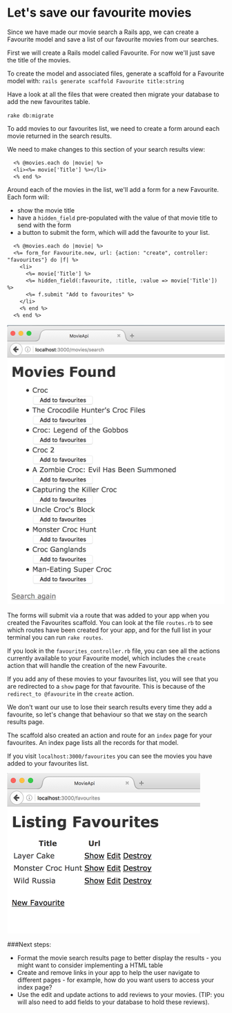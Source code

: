 # Let's save our favourite movies

Since we have made our movie search a Rails app, we can create a Favourite model and save a list of our favourite movies from our searches.

First we will create a Rails model called Favourite. For now we'll just save the title of the movies.

To create the model and associated files, generate a scaffold for a Favourite model with:
`rails generate scaffold Favourite title:string `

Have a look at all the files that were created then migrate your database to add the new favourites table.

`rake db:migrate`

To add movies to our favourites list, we need to create a form around each movie returned in the search results. 

We need to make changes to this section of your search results view:

```
  <% @movies.each do |movie| %>
  <li><%= movie['Title'] %></li>
  <% end %>
 ```

Around each of the movies in the list, we'll add a form for a new Favourite. Each form will: 
  - show the movie title
  - have a `hidden_field` pre-populated with the value of that movie title to send with the form
  - a button to submit the form, which will add the favourite to your list.

```
  <% @movies.each do |movie| %>
  <%= form_for Favourite.new, url: {action: "create", controller: "favourites"} do |f| %>
    <li>
      <%= movie['Title'] %>
      <%= hidden_field(:favourite, :title, :value => movie['Title']) %>
      <%= f.submit "Add to favourites" %>
    </li>
    <% end %>   
  <% end %>
```

![movie_forms](movie_forms.png)

The forms will submit via a route that was added to your app when you created the Favourites scaffold. You can look at the file `routes.rb` to see which routes have been created for your app, and for the full list in your terminal you can run `rake routes`.

 If you look in the `favourites_controller.rb` file, you can see all the actions currently available to your Favourite model, which includes the `create` action that will handle the creation of the new Favourite. 

 If you add any of these movies to your favourites list, you will see that you are redirected to a `show` page for that favourite. This is because of the `redirect_to @favourite` in the `create` action.

 We don't want our use to lose their search results every time they add a favourite, so let's change that behaviour so that we stay on the search results page.

 



The scaffold also created an action and route for an `index` page for your favourites. An index page lists all the records for that model.

If you visit `localhost:3000/favourites` you can see the movies you have added to your favourites list.

![favourites_list](favourites_list.png)


###Next steps:
 - Format the movie search results page to better display the results - you might want to consider implementing a HTML table
 - Create and remove links in your app to help the user navigate to different pages - for example, how do you want users to access your index page?
 - Use the edit and update actions to add reviews to your movies. (TIP: you will also need to add fields to your database to hold these reviews).